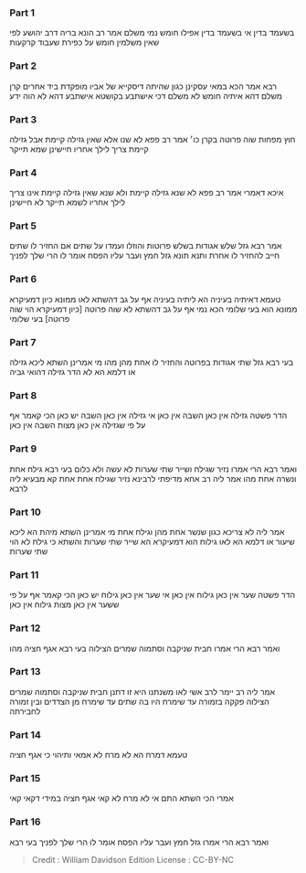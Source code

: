 
### Part 1
בשעמד בדין אי בשעמד בדין אפילו חומש נמי משלם אמר רב הונא בריה דרב יהושע לפי שאין משלמין חומש על כפירת שעבוד קרקעות

### Part 2
רבא אמר הכא במאי עסקינן כגון שהיתה דיסקייא של אביו מופקדת ביד אחרים קרן משלם דהא איתיה חומש לא משלם דכי אישתבע בקושטא אישתבע דהא לא הוה ידע

### Part 3
חוץ מפחות שוה פרוטה בקרן כו׳ אמר רב פפא לא שנו אלא שאין גזילה קיימת אבל גזילה קיימת צריך לילך אחריו חיישינן שמא תייקר

### Part 4
איכא דאמרי אמר רב פפא לא שנא גזילה קיימת ולא שנא שאין גזילה קיימת אינו צריך לילך אחריו לשמא תייקר לא חיישינן

### Part 5
אמר רבא גזל שלש אגודות בשלש פרוטות והוזלו ועמדו על שתים אם החזיר לו שתים חייב להחזיר לו אחרת ותנא תונא גזל חמץ ועבר עליו הפסח אומר לו הרי שלך לפניך

### Part 6
טעמא דאיתיה בעיניה הא ליתיה בעיניה אף על גב דהשתא לאו ממונא כיון דמעיקרא ממונא הוא בעי שלומי הכא נמי אף על גב דהשתא לא שוה פרוטה [כיון דמעיקרא הוי שוה פרוטה] בעי שלומי

### Part 7
בעי רבא גזל שתי אגודות בפרוטה והחזיר לו אחת מהן מהו מי אמרינן השתא ליכא גזילה או דלמא הא לא הדר גזילה דהואי גביה 

### Part 8
הדר פשטה גזילה אין כאן השבה אין כאן אי גזילה אין כאן השבה יש כאן הכי קאמר אף על פי שגזילה אין כאן מצות השבה אין כאן

### Part 9
ואמר רבא הרי אמרו נזיר שגילח ושייר שתי שערות לא עשה ולא כלום בעי רבא גילח אחת ונשרה אחת מהו אמר ליה רב אחא מדיפתי לרבינא נזיר שגילח אחת אחת קא מבעיא ליה לרבא

### Part 10
אמר ליה לא צריכא כגון שנשר אחת מהן וגילח אחת מי אמרינן השתא מיהת הא ליכא שיעור או דלמא הא לאו גילוח הוא דמעיקרא הא שייר שתי שערות והשתא כי גילח לא הוי שתי שערות

### Part 11
הדר פשטה שער אין כאן גילוח אין כאן אי שער אין כאן גילוח יש כאן הכי קאמר אף על פי ששער אין כאן מצות גילוח אין כאן

### Part 12
ואמר רבא הרי אמרו חבית שניקבה וסתמוה שמרים הצילוה בעי רבא אגף חציה מהו

### Part 13
אמר ליה רב יימר לרב אשי לאו משנתנו היא זו דתנן חבית שניקבה וסתמוה שמרים הצילוה פקקה בזמורה עד שימרח היו בה שתים עד שימרח מן הצדדים ובין זמורה לחבירתה

### Part 14
טעמא דמרח הא לא מרח לא אמאי ותיהוי כי אגף חציה

### Part 15
אמרי הכי השתא התם אי לא מרח לא קאי אגף חציה במידי דקאי קאי

### Part 16
ואמר רבא הרי אמרו גזל חמץ ועבר עליו הפסח אומר לו הרי שלך לפניך בעי רבא

>Credit : William Davidson Edition
>License : CC-BY-NC